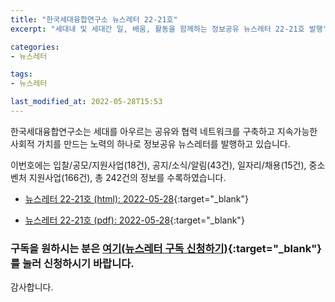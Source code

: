 ```yaml
---
title: "한국세대융합연구소 뉴스레터 22-21호"
excerpt: "세대내 및 세대간 일, 배움, 활동을 함께하는 정보공유 뉴스레터 22-21호 발행" 

categories:
- 뉴스레터

tags:
- 뉴스레터

last_modified_at: 2022-05-28T15:53
---
```


한국세대융합연구소는 세대를 아우르는 공유와 협력 네트워크를 구축하고 지속가능한 사회적 가치를 만드는 노력의 하나로 정보공유 뉴스레터를 발행하고 있습니다.

이번호에는 입찰/공모/지원사업(18건), 공지/소식/알림(43건), 일자리/채용(15건), 중소벤처 지원사업(166건), 총 242건의 정보를 수록하였습니다.

* [뉴스레터 22-21호 (html): 2022-05-28](https://gcrcenter.github.io/assets/htmls/gcrc_news_letter_20220528.html){:target="_blank"}

* [뉴스레터 22-21호 (pdf): 2022-05-28](https://gcrcenter.github.io/assets/pdfs/news_letter_20220528.pdf){:target="_blank"}


### 구독을 원하시는 분은 [여기(뉴스레터 구독 신청하기)](https://forms.gle/MJ5gVHCdunBXXWVB7){:target="_blank"} 를 눌러 신청하시기 바랍니다.


감사합니다.